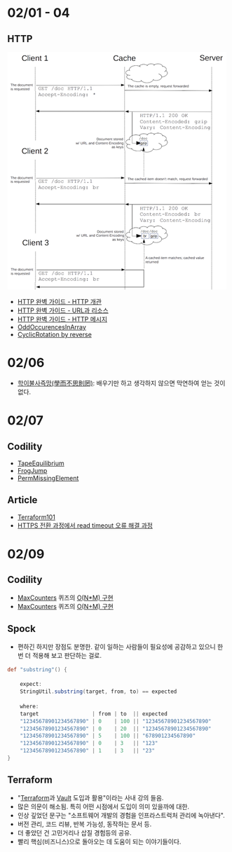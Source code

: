 # 02/01 - 04

## HTTP

![http vary](http-vary.png)

- [HTTP 완벽 가이드 - HTTP 개관](https://github.com/codehumane/what-i-learned/tree/master/http-definitive-guide#http-%EA%B0%9C%EA%B4%80)
- [HTTP 완벽 가이드 - URL과 리소스](https://github.com/codehumane/what-i-learned/tree/master/http-definitive-guide#url%EA%B3%BC-%EB%A6%AC%EC%86%8C%EC%8A%A4)
- [HTTP 완벽 가이드 - HTTP 메시지](https://github.com/codehumane/what-i-learned/tree/master/http-definitive-guide#http-%EB%A9%94%EC%8B%9C%EC%A7%80)
- [OddOccurencesInArray](https://github.com/codehumane/learn-algorithm-in-java/commit/235411d90e3436ce90398078bd201227c44e868e)
- [CyclicRotation by reverse](https://github.com/codehumane/learn-algorithm-in-java/commit/7f3f670f000a3253fb0ae0f3872d327292b0a278)

# 02/06

- [학이불사즉망(學而不思則罔)](http://hanja.naver.com/word?query=%E5%AD%B8%E8%80%8C%EF%A5%A7%E6%80%9D%E5%89%87%E7%BD%94): 배우기만 하고 생각하지 않으면 막연하여 얻는 것이 없다.

# 02/07

## Codility

- [TapeEquilibrium](https://github.com/codehumane/learn-algorithm-in-java/commit/c6a5f8bf77e9c947894d0a3dd7d1100fbccbcb72)
- [FrogJump](https://github.com/codehumane/learn-algorithm-in-java/commit/bd411522951deba6e159cee5bbc00af119df0d70)
- [PermMissingElement](https://github.com/codehumane/learn-algorithm-in-java/commit/7c891cee4ffe35651588e3ac392e08ec0a4fa371)

## Article

- [Terraform101](https://mooyoul.github.io/2016/12/19/Terraform-101/)
- [HTTPS 전환 과정에서 read timeout 오류 해결 과정](http://d2.naver.com/helloworld/1469717)

# 02/09

## Codility

- [MaxCounters](https://app.codility.com/programmers/lessons/4-counting_elements/max_counters/) 퀴즈의 [O(N*M) 구현](https://github.com/codehumane/learn-algorithm-in-java/commit/adf152ad1001e23b95df863df3b945c7ebda69a7)
- [MaxCounters](https://app.codility.com/programmers/lessons/4-counting_elements/max_counters/) 퀴즈의 [O(N+M) 구현](https://github.com/codehumane/learn-algorithm-in-java/commit/e25f85ea3259ec5eccb18ac58b144101cd9a7de6)

## Spock

- 편하긴 하지만 장점도 분명한. 같이 일하는 사람들이 필요성에 공감하고 있으니 한 번 더 적용해 보고 판단하는 걸로.

```groovy
def "substring"() {
    
    expect:
    StringUtil.substring(target, from, to) == expected
    
    where:
    target                 | from | to  || expected
    "12345678901234567890" | 0    | 100 || "12345678901234567890"
    "12345678901234567890" | 0    | 20  || "12345678901234567890"
    "12345678901234567890" | 5    | 100 || "678901234567890"
    "12345678901234567890" | 0    | 3   || "123"
    "12345678901234567890" | 1    | 3   || "23"
}
```

## Terraform

- "[Terraform](https://www.terraform.io/)과 [Vault](https://www.vaultproject.io/) 도입과 활용"이라는 사내 강의 들음.
- 많은 의문이 해소됨. 특히 어떤 시점에서 도입이 의미 있을까에 대한.
- 인상 깊었던 문구는 "소프트웨어 개발의 경험을 인프라스트럭처 관리에 녹아낸다".
- 버전 관리, 코드 리뷰, 반복 가능성, 동작하는 문서 등.
- 더 좋았던 건 고민거리나 삽질 경험등의 공유.
- 빨리 핵심(비즈니스)으로 돌아오는 데 도움이 되는 이야기들이다.
